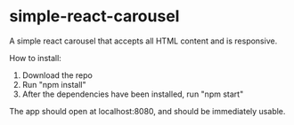 # simple-react-carousel
 A simple react carousel that accepts all HTML content and is responsive. 
 
 How to install: 
 
 1) Download the repo
 2) Run "npm install"
 3) After the dependencies have been installed, run "npm start"


 The app should open at localhost:8080, and should be immediately usable. 
